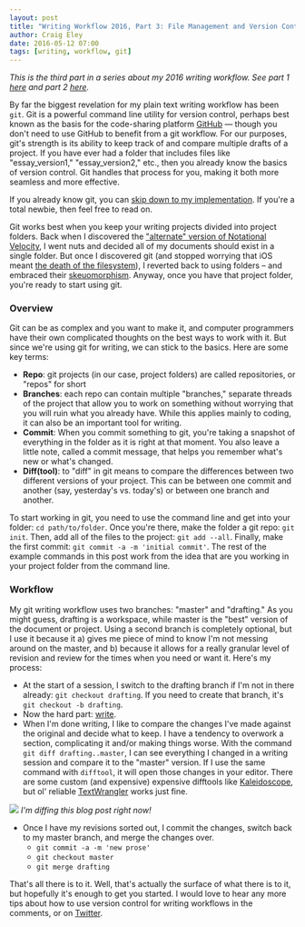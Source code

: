 ```yaml
---  
layout: post 
title: "Writing Workflow 2016, Part 3: File Management and Version Control"
author: Craig Eley 
date: 2016-05-12 07:00
tags: [writing, workflow, git]
---
```

*This is the third part in a series about my 2016 writing workflow. See part 1 [here](http://verifyandrepair.com/04-11-2016/writing-workflow-2016-markdown-environment/) and part 2 [here](http://verifyandrepair.com/04-13-2016/citations-export-preview/).*

By far the biggest revelation for my plain text writing workflow has been `git`. Git is a powerful command line utility for version control, perhaps best known as the basis for the code-sharing platform [GitHub](https://github.com/) — though you don't need to use GitHub to benefit from a git workflow. For our purposes, git's strength is its ability to keep track of and compare multiple drafts of a project. If you have ever had a folder that includes files like "essay_version1," "essay_version2," etc., then you already know the basics of version control. Git handles that process for you, making it both more seamless and more effective.

If you already know git, you can [skip down to my implementation](#workflow). If you're a total newbie, then feel free to read on.

Git works best when you keep your writing projects divided into project folders. Back when I discovered the ["alternate" version of Notational Velocity](http://brettterpstra.com/projects/nvalt/), I went nuts and decided all of my documents should exist in a single folder. But once I discovered git (and stopped worrying that iOS meant [the death of the filesystem](http://www.fastcompany.com/3007889/how-one-new-service-tackling-death-file-system)), I reverted back to using folders – and embraced their [skeuomorphism](http://tumblr.austinkleon.com/post/58625662398). Anyway, once you have that project folder, you're ready to start using git.

### Overview
Git can be as complex and you want to make it, and computer programmers have their own complicated thoughts on the best ways to work with it. But since we're using git for writing, we can stick to the basics. Here are some key terms:

- **Repo**: git projects (in our case, project folders) are called repositories, or "repos" for short
- **Branches**: each repo can contain multiple "branches," separate threads of the project that allow you to work on something without worrying that you will ruin what you already have. While this applies mainly to coding, it can also be an important tool for writing.
- **Commit**: When you commit something to git, you're taking a snapshot of everything in the folder as it is right at that moment. You also leave a little note, called a commit message, that helps you remember what's new or what's changed.
- **Diff(tool)**: to "diff" in git means to compare the differences between two different versions of your project. This can be between one commit and another (say, yesterday's vs. today's) or between one branch and another.

To start working in git, you need to use the command line and get into your folder: `cd path/to/folder`. Once you're there, make the folder a git repo: `git init`. Then, add all of the files to the project: `git add --all`. Finally, make the first commit: `git commit -a -m 'initial commit'`. The rest of the example commands in this post work from the idea that are you working in your project folder from the command line.

### <a name="workflow">Workflow</a>
My git writing workflow uses two branches: "master" and "drafting." As you might guess, drafting is a workspace, while master is the "best" version of the document or project. Using a second branch is completely optional, but I use it because it a) gives me piece of mind to know I'm not messing around on the master, and b) because it allows for a really granular level of revision and review for the times when you need or want it. Here's my process:

- At the start of a session, I switch to the drafting branch if I'm not in there already: `git checkout drafting`. If you need to create that branch, it's `git checkout -b drafting`.
- Now the hard part: [write](http://36hrw115apll2tgpf9vbfhw1.wpengine.netdna-cdn.com/wp-content/uploads/2013/01/DSC_0112-780x521.jpg).
- When I'm done writing, I like to compare the changes I've made against the original and decide what to keep. I have a tendency to overwork a section, complicating it and/or making things worse. With the command `git diff drafting..master`, I can see everything I changed in a writing session and compare it to the "master" version. If I use the same command with `difftool`, it will open those changes in your editor. There are some custom (and expensive) expensive difftools like [Kaleidoscope](http://www.kaleidoscopeapp.com/), but ol' reliable [TextWrangler](http://www.barebones.com/products/textwrangler/) works just fine.

[![](http://d.pr/i/1cAzr+)](http://d.pr/i/1cAzr+)
*I'm diffing this blog post right now!*

- Once I have my revisions sorted out, I commit the changes, switch back to my master branch, and merge the changes over.
    + `git commit -a -m 'new prose'`
    + `git checkout master`
    + `git merge drafting`

That's all there is to it. Well, that's actually the surface of what there is to it, but hopefully it's enough to get you started. I would love to hear any more tips about how to use version control for writing workflows in the comments, or on [Twitter](http://twitter.com/craigeley).